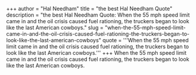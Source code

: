 +++
author = "Hal Needham"
title = "the best Hal Needham Quote"
description = "the best Hal Needham Quote: When the 55 mph speed limit came in and the oil crisis caused fuel rationing, the truckers began to look like the last American cowboys."
slug = "when-the-55-mph-speed-limit-came-in-and-the-oil-crisis-caused-fuel-rationing-the-truckers-began-to-look-like-the-last-american-cowboys"
quote = '''When the 55 mph speed limit came in and the oil crisis caused fuel rationing, the truckers began to look like the last American cowboys.'''
+++
When the 55 mph speed limit came in and the oil crisis caused fuel rationing, the truckers began to look like the last American cowboys.
